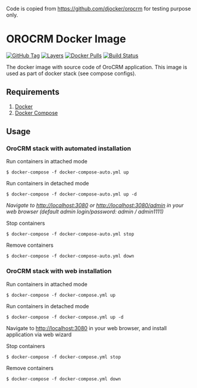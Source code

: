 Code is copied from https://github.com/djocker/orocrm for testing purpose only.

# OROCRM Docker Image
[![GitHub Tag](https://img.shields.io/github/tag/djocker/orocrm.svg?maxAge=3600)](https://hub.docker.com/r/djocker/orocrm/tags/) 
[![Layers](https://images.microbadger.com/badges/image/djocker/orocrm.svg?maxAge=3600)](https://microbadger.com/images/djocker/orocrm "Get your own image badge on microbadger.com") 
[![Docker Pulls](https://img.shields.io/docker/pulls/djocker/orocrm.svg?maxAge=3600)](https://hub.docker.com/r/djocker/orocrm/) 
[![Build Status](https://travis-ci.org/djocker/orocrm.svg?branch=master)](https://travis-ci.org/djocker/orocrm)

The docker image with source code of OroCRM application.
This image is used as part of docker stack (see compose configs).

## Requirements

1. [Docker](https://www.docker.com/)
2. [Docker Compose](http://docs.docker.com/compose)

## Usage

### OroCRM stack with automated installation

Run containers in attached mode

```
$ docker-compose -f docker-compose-auto.yml up
```

Run containers in detached mode

```
$ docker-compose -f docker-compose-auto.yml up -d
```

_Navigate to [http://localhost:3080](http://localhost:3080) or [http://localhost:3080/admin](http://localhost/admin:3080) in your web browser (default admin login/password: admin / admin1111)_

Stop containers

```
$ docker-compose -f docker-compose-auto.yml stop
```

Remove containers

```
$ docker-compose -f docker-compose-auto.yml down
```

### OroCRM stack with web installation

Run containers in attached mode

```
$ docker-compose -f docker-compose.yml up
```

Run containers in detached mode

```
$ docker-compose -f docker-compose.yml up -d
```

Navigate to [http://localhost:3080](http://localhost:3080) in your web browser, and install application via web wizard

Stop containers

```
$ docker-compose -f docker-compose.yml stop
```

Remove containers

```
$ docker-compose -f docker-compose.yml down
```
